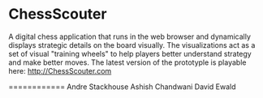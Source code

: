 ChessScouter
============

A digital chess application that runs in the web browser and dynamically displays strategic details on the board visually.
The visualizations act as a set of visual "training wheels" to help players better understand strategy and make better moves.
The latest version of the prototyple is playable here:
http://ChessScouter.com

============
Andre Stackhouse
Ashish Chandwani
David Ewald